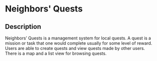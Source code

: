 # Neighbors' Quests

## Description
Neighbors’ Quests is a management system for local quests. A quest is a mission or task that one would complete usually for some level of reward. Users are able to create quests and view quests made by other users. There is a map and a list view for browsing quests.